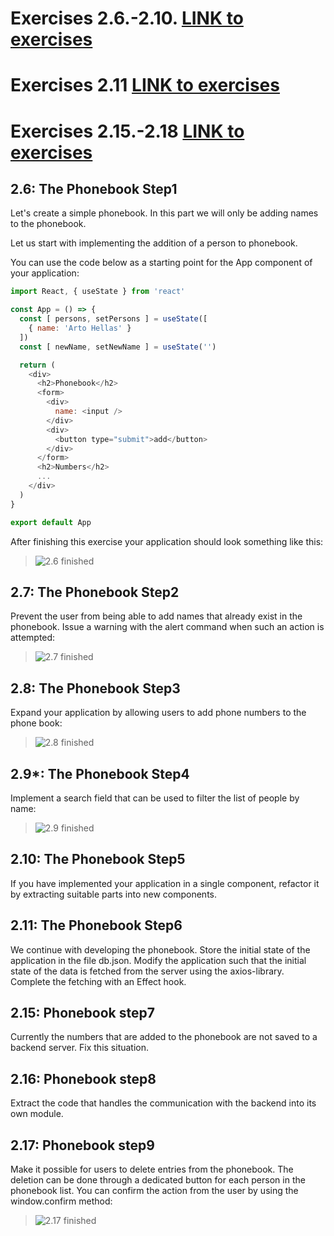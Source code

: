 # Exercises 2.6.-2.10. [LINK to exercises](https://fullstackopen.com/en/part2/forms#exercises-2-6-2-10)

# Exercises 2.11 [LINK to exercises](https://fullstackopen.com/en/part2/getting_data_from_server#exercises-2-11-2-14)

# Exercises 2.15.-2.18 [LINK to exercises](https://fullstackopen.com/en/part2/altering_data_in_server#exercises-2-15-2-18)

## 2.6: The Phonebook Step1
Let's create a simple phonebook. In this part we will only be adding names to the phonebook.

Let us start with implementing the addition of a person to phonebook.

You can use the code below as a starting point for the App component of your application:

```javascript
import React, { useState } from 'react'

const App = () => {
  const [ persons, setPersons ] = useState([
    { name: 'Arto Hellas' }
  ]) 
  const [ newName, setNewName ] = useState('')

  return (
    <div>
      <h2>Phonebook</h2>
      <form>
        <div>
          name: <input />
        </div>
        <div>
          <button type="submit">add</button>
        </div>
      </form>
      <h2>Numbers</h2>
      ...
    </div>
  )
}

export default App
```
After finishing this exercise your application should look something like this:

> ![2.6 finished](https://fullstackopen.com/static/501199c4a6d7a5702a7bdf31998d5a1d/14be6/10e.png)


## 2.7: The Phonebook Step2
Prevent the user from being able to add names that already exist in the phonebook. 
Issue a warning with the alert command when such an action is attempted:

> ![2.7 finished](https://fullstackopen.com/static/d5be58590c1460090cb1c87adf201886/14be6/11e.png)

## 2.8: The Phonebook Step3
Expand your application by allowing users to add phone numbers to the phone book:

> ![2.8 finished](https://fullstackopen.com/static/3068a34af61692773a06d60ee93638a9/14be6/12e.png)

## 2.9*: The Phonebook Step4
Implement a search field that can be used to filter the list of people by name:

> ![2.9 finished](https://fullstackopen.com/static/4b5897029d4c9e2eb61631ca4c1a4f24/14be6/13e.png)

## 2.10: The Phonebook Step5
If you have implemented your application in a single component, refactor it by extracting suitable parts into new components. 

## 2.11: The Phonebook Step6
We continue with developing the phonebook. Store the initial state of the application in the file db.json.
Modify the application such that the initial state of the data is fetched from the server using the axios-library. Complete the fetching with an Effect hook.

## 2.15: Phonebook step7
Currently the numbers that are added to the phonebook are not saved to a backend server. Fix this situation.

## 2.16: Phonebook step8
Extract the code that handles the communication with the backend into its own module.

## 2.17: Phonebook step9
Make it possible for users to delete entries from the phonebook. The deletion can be done through a dedicated button for each person in the phonebook list. You can confirm the action from the user by using the window.confirm method:

> ![2.17 finished](https://fullstackopen.com/static/591ebc9e0e2dc651c0d2877efd763a59/14be6/24e.png)
